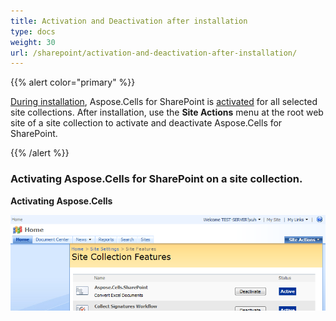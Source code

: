 ```yaml
---
title: Activation and Deactivation after installation
type: docs
weight: 30
url: /sharepoint/activation-and-deactivation-after-installation/
---
```


{{% alert color="primary" %}} 

[During installation](/cells/sharepoint/installing-aspose-cells-for-sharepoint/), Aspose.Cells for SharePoint is [activated](/cells/sharepoint/deployment-and-activation/) for all selected site collections. After installation, use the **Site Actions** menu at the root web site of a site collection to activate and deactivate Aspose.Cells for SharePoint.

{{% /alert %}} 
### **Activating Aspose.Cells for SharePoint on a site collection.**
**Activating Aspose.Cells** 

![todo:image_alt_text](activation-and-deactivation-after-installation_1.png)
